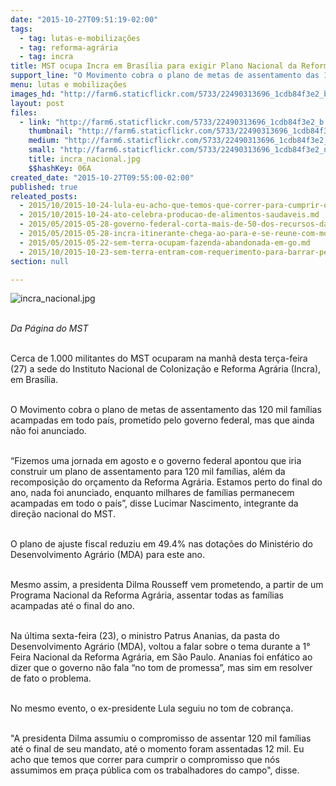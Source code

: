 ```yaml
---
date: "2015-10-27T09:51:19-02:00"
tags:
  - tag: lutas-e-mobilizações
  - tag: reforma-agrária
  - tag: incra
title: MST ocupa Incra em Brasília para exigir Plano Nacional da Reforma Agrária
support_line: "O Movimento cobra o plano de metas de assentamento das 120 mil famílias acampadas em todo país, prometido pelo governo federal, mas que ainda não foi anunciado."
menu: lutas e mobilizações
images_hd: "http://farm6.staticflickr.com/5733/22490313696_1cdb84f3e2_b.jpg"
layout: post
files:
  - link: "http://farm6.staticflickr.com/5733/22490313696_1cdb84f3e2_b.jpg"
    thumbnail: "http://farm6.staticflickr.com/5733/22490313696_1cdb84f3e2_t.jpg"
    medium: "http://farm6.staticflickr.com/5733/22490313696_1cdb84f3e2_z.jpg"
    small: "http://farm6.staticflickr.com/5733/22490313696_1cdb84f3e2_n.jpg"
    title: incra_nacional.jpg
    $$hashKey: 06A
created_date: "2015-10-27T09:55:00-02:00"
published: true
releated_posts:
  - 2015/10/2015-10-24-lula-eu-acho-que-temos-que-correr-para-cumprir-o-compromisso-que-nos-assumimos-em-praca-publica-com-os-trabalhadores-do-campo.md
  - 2015/10/2015-10-24-ato-celebra-producao-de-alimentos-saudaveis.md
  - 2015/05/2015-05-28-governo-federal-corta-mais-de-50-dos-recursos-da-reforma-agraria.md
  - 2015/05/2015-05-28-incra-itinerante-chega-ao-para-e-se-reune-com-movimentos-sociais.md
  - 2015/05/2015-05-22-sem-terra-ocupam-fazenda-abandonada-em-go.md
  - 2015/10/2015-10-23-sem-terra-entram-com-requerimento-para-barrar-pedido-de-reintegracao-de-posse-no-mt.md
section: null

---
```

<p><img alt="incra_nacional.jpg" src="http://farm6.staticflickr.com/5733/22490313696_1cdb84f3e2_b.jpg" /></p>

<p><br />
<em>Da P&aacute;gina do MST</em></p>

<p><br />
Cerca de 1.000 militantes do MST ocuparam na manh&atilde; desta ter&ccedil;a-feira (27) a sede do Instituto Nacional de Coloniza&ccedil;&atilde;o e Reforma Agr&aacute;ria (Incra), em Bras&iacute;lia.&nbsp;</p>

<p><br />
O Movimento cobra o plano de metas de assentamento das 120 mil fam&iacute;lias acampadas em todo pa&iacute;s, prometido pelo governo federal, mas que ainda n&atilde;o foi anunciado.</p>

<p><br />
&ldquo;Fizemos uma jornada em agosto e o governo federal apontou que iria construir um plano de assentamento para 120 mil fam&iacute;lias, al&eacute;m da recomposi&ccedil;&atilde;o do or&ccedil;amento da Reforma Agr&aacute;ria. Estamos perto do final do ano, nada foi anunciado, enquanto milhares de fam&iacute;lias permanecem acampadas em todo o pa&iacute;s&rdquo;, disse Lucimar Nascimento, integrante da dire&ccedil;&atilde;o nacional do MST.</p>

<p><br />
O plano de ajuste fiscal reduziu em 49.4% nas dota&ccedil;&otilde;es do Minist&eacute;rio do Desenvolvimento Agr&aacute;rio (MDA) para este ano.</p>

<p><br />
Mesmo assim, a presidenta Dilma Rousseff vem prometendo, a partir de um Programa Nacional da Reforma Agr&aacute;ria, assentar todas as fam&iacute;lias acampadas at&eacute; o final do ano.&nbsp;</p>

<p><br />
Na &uacute;ltima sexta-feira (23), o ministro Patrus Ananias, da pasta do Desenvolvimento Agr&aacute;rio (MDA), voltou a falar sobre o tema durante a 1&deg; Feira Nacional da Reforma Agr&aacute;ria, em S&atilde;o Paulo. Ananias foi enf&aacute;tico ao dizer que o governo n&atilde;o fala &ldquo;no tom de promessa&rdquo;, mas sim em resolver de fato o problema.</p>

<p><br />
No mesmo evento, o ex-presidente Lula seguiu no tom de cobran&ccedil;a.</p>

<p><br />
&quot;A presidenta Dilma assumiu o compromisso de assentar 120 mil fam&iacute;lias at&eacute; o final de seu mandato, at&eacute; o&nbsp;momento foram assentadas 12 mil. Eu acho que temos que correr para cumprir o compromisso que n&oacute;s assumimos em pra&ccedil;a p&uacute;blica com os trabalhadores do campo&quot;, disse.</p>
